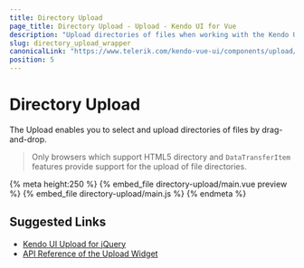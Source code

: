 ```yaml
---
title: Directory Upload
page_title: Directory Upload - Upload - Kendo UI for Vue
description: "Upload directories of files when working with the Kendo UI Upload wrapper in Vue projects."
slug: directory_upload_wrapper
canonicalLink: "https://www.telerik.com/kendo-vue-ui/components/upload/"
position: 5
---
```


<div><WrapperBanner link="/kendo-vue-ui/components/upload"></WrapperBanner></div>    

# Directory Upload

The Upload enables you to select and upload directories of files by drag-and-drop.

> Only browsers which support HTML5 directory and `DataTransferItem` features provide support for the upload of file directories.

{% meta height:250 %}
{% embed_file directory-upload/main.vue preview %}
{% embed_file directory-upload/main.js %}
{% endmeta %}

## Suggested Links

* [Kendo UI Upload for jQuery](https://docs.telerik.com/kendo-ui/controls/editors/upload/overview)
* [API Reference of the Upload Widget](https://docs.telerik.com/kendo-ui/api/javascript/ui/upload)

